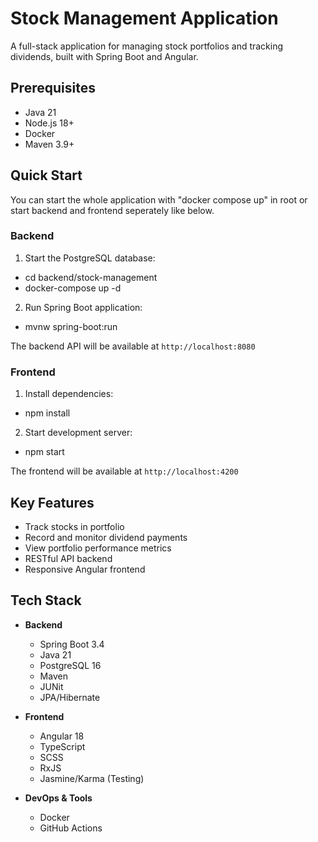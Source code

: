 # Stock Management Application

A full-stack application for managing stock portfolios and tracking dividends, built with Spring Boot and Angular.

## Prerequisites

- Java 21
- Node.js 18+
- Docker
- Maven 3.9+

## Quick Start

You can start the whole application with "docker compose up" in root or start backend and frontend seperately like below.

### Backend

1. Start the PostgreSQL database:

- cd backend/stock-management
- docker-compose up -d

2. Run Spring Boot application:

- mvnw spring-boot:run

The backend API will be available at `http://localhost:8080`

### Frontend

1. Install dependencies:

- npm install

2. Start development server:

- npm start

The frontend will be available at `http://localhost:4200`

## Key Features

- Track stocks in portfolio
- Record and monitor dividend payments
- View portfolio performance metrics
- RESTful API backend
- Responsive Angular frontend

## Tech Stack

- **Backend**

  - Spring Boot 3.4
  - Java 21
  - PostgreSQL 16
  - Maven
  - JUNit
  - JPA/Hibernate

- **Frontend**

  - Angular 18
  - TypeScript
  - SCSS
  - RxJS
  - Jasmine/Karma (Testing)

- **DevOps & Tools**
  - Docker
  - GitHub Actions
